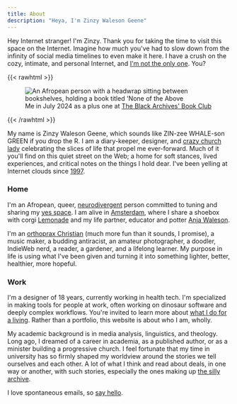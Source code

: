 ```yaml
---
title: About
description: "Heya, I'm Zinzy Waleson Geene"
---
```


Hey Internet stranger! I'm Zinzy. Thank you for taking the time to visit this space on the Internet. Imagine how much you've had to slow down from the infinity of social media timelines to even make it here. I have a crush on the cozy, intimate, and personal Internet, and [I'm not the only one](/blogroll). You?

{{< rawhtml >}}

<figure>
<img src="/img/zinzy-at-tbab.jpg" alt="An Afropean person with a headwrap sitting between bookshelves, holding a book titled 'None of the Above">
<figcaption>Me in July 2024 as a plus one at <a href="https://www.theblackarchives.nl/tbabookclub.html?lang=en" target="_blank">The Black Archives' Book Club</a></figcaption>
</figure>

{{< /rawhtml >}}

My name is Zinzy Waleson Geene, which sounds like ZIN-zee WHALE-son GREEN if you drop the R. I am a diary-keeper, designer, and [crazy church lady](/praxis) celebrating the slices of life that propel me ever-forward. Much of it you'll find on this quiet street on the Web; a home for soft stances, lived experiences, and critical notes on the things I hold dear. I've been yelling at Internet clouds since [1997](/museum).

### Home

I'm an Afropean, queer, [neurodivergent](/im-neurodivergent/) person committed to tuning and sharing my [yes space](https://strolling.rosano.ca/0192/). I am alive in [Amsterdam](/amsterdam/), where I share a shoebox with corgi [Lemonade](/tags/lemonade/) and my life partner, educator and potter [Anja Waleson](https://anjawaleson.notion.site/Anja-Waleson-0182c8df804b4b12ab6e70b5b5795a55).

I'm an [orthoprax Christian](/praxis) (much more fun than it sounds, I promise), a music maker, a budding antiracist, an amateur photographer, a doodler, IndieWeb nerd, a reader, a gardener, and a lifelong learner. My purpose in life is using what I've been given and turning it into something lighter, better, healthier, more hopeful.

### Work

I'm a designer of 18 years, currently working in health tech. I'm specialized in making tools for people at work, often working on dinosaur software and deeply complex workflows. You're invited to learn more about [what I do for a living](/work). Rather than a portfolio, this website is about who I am, wholly.

My academic background is in media analysis, linguistics, and theology. Long ago, I dreamed of a career in academia, as a published author, or as a minister building a progressive church. I feel fortunate that my time in university has so firmly shaped my worldview around the stories we tell ourselves and each other. A lot of what I think and read about deals, in one way or another, with such stories, especially the ones making up [the silly archive](https://www.trikster.net/1/halberstam/1.html).

I love spontaneous emails, so [say hello](/hello/).
